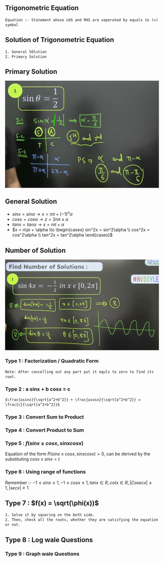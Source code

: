 ## Trigonometric Equation
	Equation :- Statement whose LHS and RHS are seperated by equals to (=) symbol

## Solution of Trigonometric Equation
	1. General SOlution
	2. Primary Solution

## Primary Solution
![Primary Solution Trick](images/Primary_Solution.png)

## General Solution
- $sinx = sin\alpha \to x = n\pi + (-1)^n \alpha$ 
- $cosx = cos\alpha \to z = 2n\pi \pm  \alpha$
- $tanx = tan\alpha \to x = n\pi + \alpha$
- $x = n\pi + \alpha \to \begin{cases} sin^2x = sin^2\alpha \\ cos^2x = cos^2\alpha \\ tan^2x = tan^2\alpha \end{cases}$

## Number of Solution
![Number of Solution](images/numberOfSolution.png)

### Type 1 : Factorization / Quadratic Form
	Note: After cancelling out any part put it equls to zero to find its root.

### Type 2 : a sinx + b cosx = c
	$\frac{asinx}{\sqrt{a^2+b^2}} + \frac{acosx}{\sqrt{a^2+b^2}} = \frac{c}{\sqrt{a^2+b^2}}$ 

### Type 3 : Convert Sum to Product

### Type 4 : Convert Product to Sum

### Type 5 : $f(sinx \pm cosx , sinxcosx)$
Equation of the form $P(sinx \pm cosx, sinxcosx) = 0$, can be derived by the substituting $cosx \pm sinx = t$

### Type 6 : Using range of functions
Remember :- $-1 \le sinx \le 1, -1 \le cosx \le 1, tanx \in R, cotx \in R, |Cosecx| \ge 1, |secx| \ge 1$

## Type 7 : $f(x) = \sqrt(\phi(x))$ 
	1. Solve it by squaring on the both side.
	2. Then, check all the roots, whether they are satisfying the equation or not.

## Type 8 : Log wale Questions

### Type 9 : Graph wale Questions